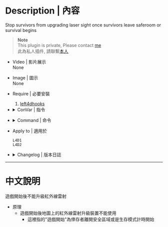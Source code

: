 # Description | 內容
Stop survivors from upgrading laser sight once survivors leave saferoom or survival begins

> __Note__ <br/>
This plugin is private, Please contact [me](https://github.com/fbef0102/Game-Private_Plugin#私人插件列表-private-plugins-list)<br/>
此為私人插件, 請聯繫[本人](https://github.com/fbef0102/Game-Private_Plugin#私人插件列表-private-plugins-list)

* Video | 影片展示
<br/>None

* Image | 圖示
<br/>None

* Require | 必要安裝
	1. [left4dhooks](https://forums.alliedmods.net/showthread.php?t=321696)

* <details><summary>ConVar | 指令</summary>

	None
</details>

* <details><summary>Command | 命令</summary>
	
	None
</details>

* Apply to | 適用於
	```
	L4D1
	L4D2
	```

* <details><summary>Changelog | 版本日誌</summary>

	* v1.0 (2022-11-27)
		* Initial Release
</details>

- - - -
# 中文說明
遊戲開始後不能升級紅外線雷射

* 原理
	* 遊戲開始後地圖上的紅外線雷射升級裝置不能使用
		* 這裡指的"遊戲開始"為倖存者離開安全區域或是生存模式計時開始